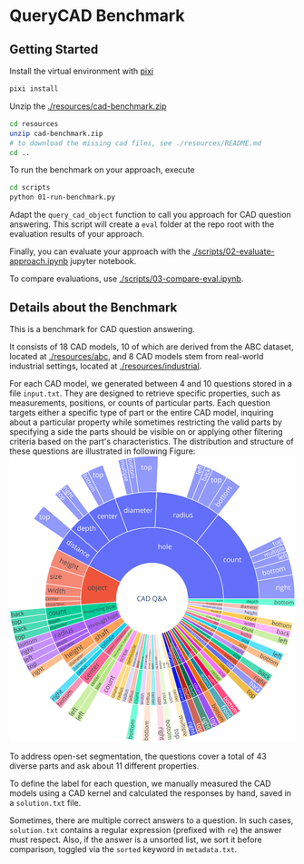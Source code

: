 # QueryCAD Benchmark

## Getting Started

Install the virtual environment with [pixi](https://pixi.sh)
```bash
pixi install
```

Unzip the [./resources/cad-benchmark.zip](./resources/cad-benchmark.zip)
```bash
cd resources
unzip cad-benchmark.zip
# to download the missing cad files, see ./resources/README.md
cd ..
```

To run the benchmark on your approach, execute
```bash
cd scripts
python 01-run-benchmark.py
```

Adapt the `query_cad_object` function to call you approach for CAD question answering.
This script will create a `eval` folder at the repo root with the evaluation results of your approach.

Finally, you can evaluate your approach with the [./scripts/02-evaluate-approach.ipynb](./scripts/02-evaluate-approach.ipynb) jupyter notebook.

To compare evaluations, use [./scripts/03-compare-eval.ipynb](./scripts/03-compare-eval.ipynb).


## Details about the Benchmark

This is a benchmark for CAD question answering. 

It consists of 18 CAD models, 10 of which are derived from the ABC dataset, located at [./resources/abc](./resources/abc), and 8 CAD models stem from real-world industrial settings, located at [./resources/industrial](./resources/industrial).

For each CAD model, we generated between 4 and 10 questions stored in a file `input.txt`. They are designed to retrieve specific properties, such as measurements, positions, or counts of particular parts. Each question targets either a specific type of part or the entire CAD model, inquiring about a particular property while sometimes restricting the valid parts by specifying a side the parts should be visible on or applying other filtering criteria based on the part's characteristics. The distribution and structure of these questions are illustrated in following Figure:
![Dataset Overview](./assets/ds-overview.svg)

To address open-set segmentation, the questions cover a total of 43 diverse parts and ask about 11 different properties.

To define the label for each question, we manually measured the CAD models using a CAD kernel and calculated the responses by hand, saved in a `solution.txt` file.

Sometimes, there are multiple correct answers to a question. In such cases, `solution.txt` contains a regular expression (prefixed with `re`) the answer must respect. Also, if the answer is a unsorted list, we sort it before comparison, toggled via the `sorted` keyword in `metadata.txt`.